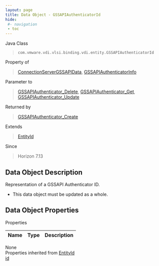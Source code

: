 ```yaml
---
layout: page
title: Data Object - GSSAPIAuthenticatorId
hide:
 #- navigation
 - toc
---
```


  
  
  



Java Class  
> `com.vmware.vdi.vlsi.binding.vdi.entity.GSSAPIAuthenticatorId`

Property of  
> [ConnectionServerGSSAPIData](vdi.infrastructure.ConnectionServer.GSSAPIData.md#field_detail), [GSSAPIAuthenticatorInfo](vdi.infrastructure.GSSAPIAuthenticator.GSSAPIAuthenticatorInfo.md#field_detail)

Parameter to  
> [GSSAPIAuthenticator_Delete](vdi.infrastructure.GSSAPIAuthenticator.md#delete), [GSSAPIAuthenticator_Get](vdi.infrastructure.GSSAPIAuthenticator.md#get), [GSSAPIAuthenticator_Update](vdi.infrastructure.GSSAPIAuthenticator.md#update)

Returned by  
> [GSSAPIAuthenticator_Create](vdi.infrastructure.GSSAPIAuthenticator.md#create)

Extends  
> [EntityId](vdi.EntityId.md)

Since  
> Horizon 7.13


## Data Object Description 

Representation of a GSSAPI Authenticator ID. 

  * This data object must be updated as a whole.



## Data Object Properties

Properties

Name |  Type |  Description   
---|---|---  
None  
Properties inherited from [EntityId](vdi.EntityId.md)  
[id](vdi.EntityId.md#id)  
  
  
 
  
  
